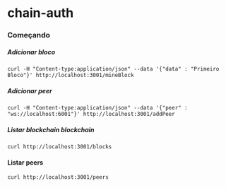 # chain-auth 


### Começando

##### Adicionar bloco
```
curl -H "Content-type:application/json" --data '{"data" : "Primeiro Bloco"}' http://localhost:3001/mineBlock
``` 

##### Adicionar peer
```
curl -H "Content-type:application/json" --data '{"peer" : "ws://localhost:6001"}' http://localhost:3001/addPeer
```

##### Listar blockchain blockchain
```
curl http://localhost:3001/blocks
```

#### Listar peers
```
curl http://localhost:3001/peers
```
